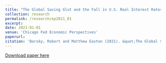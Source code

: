 ```yaml
---
title: "The Global Saving Glut and the Fall in U.S. Real Interest Rates: A 15-Year Retrospective"
collection: research
permalink: /research/ep2021_01
excerpt: 
date: 2021-01-01
venue: 'Chicago Fed Economic Perspectives'
paperurl: 
citation: 'Barsky, Robert and Matthew Easton (2021). &quot;The Global Saving Glut and the Fall in U.S. Real Interest Rates: A 15-Year Retrospective.&quot; <i>Chicago Fed Economic Perspectives</i>, 2021-01.'
---
```


[Download paper here](http://mattheweaston.github.io/files/ep2021_01.pdf)
